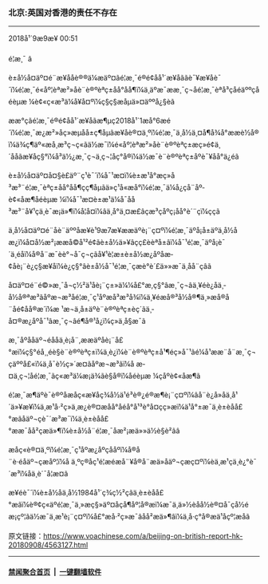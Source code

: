 ### 北京:英国对香港的责任不存在 
------------------------

<div class="published">
 <span class="date" title="ä¸­å½æ¶é´">
  <time datetime="2018-09-09T00:51:49+08:00">
   2018å¹´9æ9æ¥ 00:51
  </time>
 </span>
</div>
<br/>
<div class="wsw">
 <span class="dateline">
  é¦æ¸¯ â
 </span>
 <p>
  è±å½å¤äº¤é¨æ¥ååè®®ä¼æäº¤ãé¦æ¸¯é®é¢åå¹´æ¥åããè¯¥æ¥åè¯´ï¼é¦æ¸¯é«åº¦èªæ²»åè¨è®ºèªç±åå°åå¶ï¼ä¸äºæ¯ææ¸¯ç¬åé¦æ¸¯èªå³çåéäººçåéèµæ ¼è¢«ç«æ³ä¼å¥å¤ºï¼ç§ç§æåµä»¤äººå¿§èã
 </p>
 <p>
  ææ°çãé¦æ¸¯é®é¢åå¹´æ¥åãæ¶µç2018å¹´1æå°6æé´ï¼é¦æ¸¯æ¿æ²»åç»æµåå±ç¶åµãæ¥åè®¤ä¸ºï¼é¦æ¸¯ä¸å½ä¸¤å¶å¾å°ææè½å®ï¼ä¾ç¶äº«æå¸æ³ç¬ç«ãä½æ¯ï¼é«åº¦èªæ²»åè¨è®ºèªç±æç»­é¢ä¸´ååãæ¥åç§°ï¼å³ä½¿æ¸¯ç¬ä¸ç¬¦åç°å®ï¼ä½æ¯è¨è®ºèªç±åºè¯¥åå°ä¿éã
 </p>
 <p>
  è±å½å¤äº¤å¤§è£äº¨ç¹è¯´ï¼å¯¹æ­¤ï¼è±æ¹å°æç»­å³æ³¨é¦æ¸¯èªç±åå°åå¶çç¶åµãä»ç¹å«æå°ï¼é¦æ¸¯ä¼å¿çå¨åº­è¢«åæ¶åéèµæ ¼ï¼å¯¹æ­¤è±æ¹ä¼å¯åå³æ³¨å¥¹çä¸è¯æ¡ä»¶ï¼å¦å¤ï¼âä¸å°ä¸¤æ£âçæ³çåºç¡åå°è´¨çï¼ç­ç­ã
 </p>
 <p>
  ä¸­å½å¤äº¤é¨åè¨äººåæ¥è¹9æ7æ¥ææäºè¡¨ç¤ºï¼é¦æ¸¯äºå¡å±äºä¸­å½åæ¿ï¼å¤å½æ²¡ææå©å¹²é¢ãè±å½ä»¥âçç£èèªå±âï¼å¯¹é¦æ¸¯äºå¡è¯´ä¸éåï¼å®å¨æ¯èè°¬å¯ç¬çãå¥¹è¦æ±è±å½æ¿åºåæ­¢åè¡¨è¿ç§æ¥åï¼è¿ç§°âè±å½å¯¹é¦æ¸¯çæè°è´£ä»»æ¯ä¸å­å¨çâã
 </p>
 <p>
  å¤äº¤é¨é©»æ¸¯å¬ç½²ä¹åè¡¨ç±»ä¼¼å£°æ,ç§°âæ¸¯ç¬âä¸¥éè¿åä¸­å½å®ªæ³ãåºæ¬æ³åé¦æ¸¯ç¹åºæå³æ³å¾ï¼ä¸¥éæå®³å½å®¶ä¸»æå®å¨åé¢åå®æ´ï¼æ ¹æ¬ä¸å±äºè¨è®ºèªç±èç´ãä¸­å¤®æ¿åºå¯¹âæ¸¯ç¬âé¶å®¹å¿ï¼ç»ä¸å§æ¯ã
 </p>
 <p>
  æ¸¯åºååäº¬éååä¸è¡å¨,ææäºåè¡¨å£°æï¼ç§°éå¸¸éè§è¨è®ºèªç±ï¼ä¸è¿ï¼è¨è®ºèªç±å¹¶éç»å¯¹ãé¼å¹ææ¨å¨æ¸¯ç¬çäººå£«ï¼ä¸å¯è½ç»´æ¤ãåºæ¬æ³ãï¼å æ­¤ä¸ç¬¦åé¦æ¸¯ãç«æ³ä¼æ¡ä¾ãè§å®ï¼åéèµæ ¼çåºè¢«åæ¶ã
 </p>
 <p>
  é¦æ¸¯æ¶äºè¯è®ºåæåç«æ¥åç¾å½ä¹é³è®¿é®æ¶è¡¨ç¤ºï¼âå¨è¿å»å­ä¸å¹´ä»¥æ¥ï¼ä¸­æ¹å·²ç»ä¸æ¿è®¤æåå°åéå°å¹³è°å¤çç»æï¼ä¹å°±æ¯ä¸­è±èåå£°æãåäº¬çè¯´æ³æ¯ï¼ä¸­è±èåå£°ææ¯åå²çæä»¶ï¼è±å½å¨é¦æ¸¯åæ²¡æä»»ä½è§è²ãâ
 </p>
 <p>
  æåç«è®¤ä¸ºï¼é¦æ¸¯ç¹åºæ¿åºçååºï¼å®å¨è·éåäº¬çæåº¦ï¼å ä¸ºç®åç¹é¦æéæå¨¥å®å¨æä»åäº¬çæç¤ºï¼èä¸­æ¹çä¸è¿°è¯´æ³ï¼åä¸è´¯å¦æ­¤ã
 </p>
 <p>
  æ¥éè¯´ï¼è±å½åä¸­å½1984å¹´ç­¾ç½²çãä¸­è±èåå£°æãï¼è®¢ç«äºé¦æ¸¯ä¸»æç§»äº¤åçå¶åº¦å®æï¼æ¯ä¸ä»½èåå½è®¤å¯çå½éæ¡çº¦ãä½æ¯ä¸­æ¹è¡¨ç¤ºï¼å£°æå·²ç»æ¯âåå²æä»¶âï¼ä¸å·ç°å®æä¹åçº¦æåã
 </p>
 <p>
 </p>
</div>

原文链接：https://www.voachinese.com/a/beijing-on-british-report-hk-20180908/4563127.html


------------------------
#### [禁闻聚合首页](https://github.com/gfw-breaker/banned-news/blob/master/README.md) &nbsp;|&nbsp;  [一键翻墙软件](https://github.com/gfw-breaker/nogfw/blob/master/README.md)